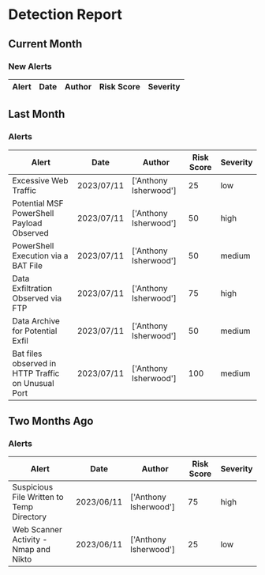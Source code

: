 # Detection Report
## Current Month
### New Alerts

| Alert | Date | Author | Risk Score | Severity |
| --- | --- | --- | --- | --- |
## Last Month
### Alerts

| Alert | Date | Author | Risk Score | Severity |
| --- | --- | --- | --- | --- |
|Excessive Web Traffic|2023/07/11|['Anthony Isherwood']|25|low|
|Potential MSF PowerShell Payload Observed|2023/07/11|['Anthony Isherwood']|50|high|
|PowerShell Execution via a BAT File|2023/07/11|['Anthony Isherwood']|50|medium|
|Data Exfiltration Observed via FTP|2023/07/11|['Anthony Isherwood']|75|high|
|Data Archive for Potential Exfil|2023/07/11|['Anthony Isherwood']|50|medium|
|Bat files observed in HTTP Traffic on Unusual Port |2023/07/11|['Anthony Isherwood']|100|medium|
## Two Months Ago
### Alerts

| Alert | Date | Author | Risk Score | Severity |
| --- | --- | --- | --- | --- |
|Suspicious File Written to Temp Directory|2023/06/11|['Anthony Isherwood']|75|high|
|Web Scanner Activity - Nmap and Nikto|2023/06/11|['Anthony Isherwood']|25|low|
